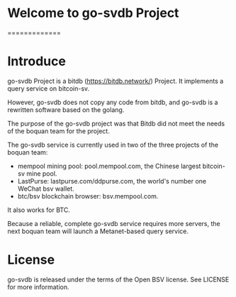 # Welcome to go-svdb Project
=============

# Introduce
  go-svdb Project is a bitdb (https://bitdb.network/) Project. It implements a query service on bitcoin-sv.
  
  However, go-svdb does not copy any code from bitdb, and go-svdb is a rewritten software based on the golang.

  The purpose of the go-svdb project was that Bitdb did not meet the needs of the boquan team for the project.
  
  The go-svdb service is currently used in two of the three projects of the boquan team:
  
   + mempool mining pool: pool.mempool.com, the Chinese largest bitcoin-sv mine pool.
   + LastPurse: lastpurse.com/ddpurse.com, the world's number one WeChat bsv wallet.
   + btc/bsv blockchain browser: bsv.mempool.com.

   It also works for BTC.
   
   Because a reliable, complete go-svdb service requires more servers, the next boquan team will launch a Metanet-based query service.

# License
   go-svdb is released under the terms of the Open BSV license. See LICENSE for more information.

